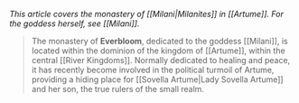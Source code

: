 ---
---
*This article covers the monastery of [[Milani|Milanites]] in [[Artume]]. For the goddess herself, see [[Milani]].*
> The monastery of **Everbloom**, dedicated to the goddess [[Milani]], is located within the dominion of the kingdom of [[Artume]], within the central [[River Kingdoms]].  Normally dedicated to healing and peace, it has recently become involved in the political turmoil of Artume, providing a hiding place for [[Sovella Artume|Lady Sovella Artume]] and her son, the true rulers of the small realm.